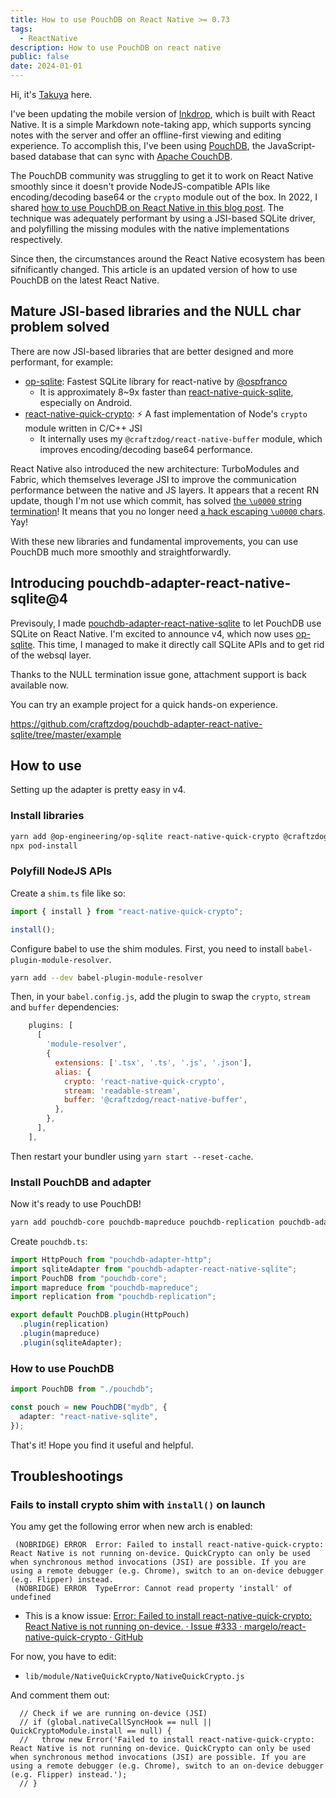 ```yaml
---
title: How to use PouchDB on React Native >= 0.73
tags:
  - ReactNative
description: How to use PouchDB on react native
public: false
date: 2024-01-01
---
```



Hi, it's [Takuya](https://x.com/inkdrop_app) here.

I've been updating the mobile version of [Inkdrop](https://www.inkdrop.app/), which is built with React Native.
It is a simple Markdown note-taking app, which supports syncing notes with the server and offer an offline-first viewing and editing experience.
To accomplish this, I've been using [PouchDB](https://pouchdb.com/), the JavaScript-based database that can sync with [Apache CouchDB](https://couchdb.apache.org/).

The PouchDB community was struggling to get it to work on React Native smoothly since it doesn't provide NodeJS-compatible APIs like encoding/decoding base64 or the `crypto` module out of the box.
In 2022, I shared [how to use PouchDB on React Native in this blog post](https://dev.to/craftzdog/a-performant-way-to-use-pouchdb7-on-react-native-in-2022-24ej).
The technique was adequately performant by using a JSI-based SQLite driver, and polyfilling the missing modules with the native implementations respectively.

Since then, the circumstances around the React Native ecosystem has been sifnificantly changed.
This article is an updated version of how to use PouchDB on the latest React Native.

## Mature JSI-based libraries and the NULL char problem solved

There are now JSI-based libraries that are better designed and more performant, for example:

- [op-sqlite](https://github.com/OP-Engineering/op-sqlite): Fastest SQLite library for react-native by [@ospfranco](https://github.com/ospfranco)
  - It is approximately 8~9x faster than [react-native-quick-sqlite](https://github.com/margelo/react-native-quick-sqlite), especially on Android.
- [react-native-quick-crypto](https://github.com/margelo/react-native-quick-crypto): ⚡️ A fast implementation of Node's `crypto` module written in C/C++ JSI
  - It internally uses my `@craftzdog/react-native-buffer` module, which improves encoding/decoding base64 performance.

React Native also introduced the new architecture: TurboModules and Fabric, which themselves leverage JSI to improve the communication performance between the native and JS layers.
It appears that a recent RN update, though I'm not use which commit, has solved [the `\u0000` string termination](https://github.com/facebook/react-native/issues/12731)! It means that you no longer need [a hack escaping `\u0000` chars](https://github.com/craftzdog/pouchdb-react-native/commit/228f68220fe31236f6630b71c030eef29ae6e7a8). Yay!

With these new libraries and fundamental improvements, you can use PouchDB much more smoothly and straightforwardly.

## Introducing pouchdb-adapter-react-native-sqlite@4

Previsouly, I made [pouchdb-adapter-react-native-sqlite](https://github.com/craftzdog/pouchdb-adapter-react-native-sqlite) to let PouchDB use SQLite on React Native.
I'm excited to announce v4, which now uses [op-sqlite](https://github.com/OP-Engineering/op-sqlite).
This time, I managed to make it directly call SQLite APIs and to get rid of the websql layer.

Thanks to the NULL termination issue gone, attachment support is back available now.

You can try an example project for a quick hands-on experience.

https://github.com/craftzdog/pouchdb-adapter-react-native-sqlite/tree/master/example

## How to use

Setting up the adapter is pretty easy in v4.

### Install libraries

```sh
yarn add @op-engineering/op-sqlite react-native-quick-crypto @craftzdog/react-native-buffer
npx pod-install
```

### Polyfill NodeJS APIs

Create a `shim.ts` file like so:

```ts
import { install } from "react-native-quick-crypto";

install();
```

Configure babel to use the shim modules. First, you need to install `babel-plugin-module-resolver`.

```sh
yarn add --dev babel-plugin-module-resolver
```

Then, in your `babel.config.js`, add the plugin to swap the `crypto`, `stream` and `buffer` dependencies:

```js
    plugins: [
      [
        'module-resolver',
        {
          extensions: ['.tsx', '.ts', '.js', '.json'],
          alias: {
            crypto: 'react-native-quick-crypto',
            stream: 'readable-stream',
            buffer: '@craftzdog/react-native-buffer',
          },
        },
      ],
    ],
```

Then restart your bundler using `yarn start --reset-cache`.

### Install PouchDB and adapter

Now it's ready to use PouchDB!

```sh
yarn add pouchdb-core pouchdb-mapreduce pouchdb-replication pouchdb-adapter-http pouchdb-adapter-react-native-sqlite
```

Create `pouchdb.ts`:

```ts
import HttpPouch from "pouchdb-adapter-http";
import sqliteAdapter from "pouchdb-adapter-react-native-sqlite";
import PouchDB from "pouchdb-core";
import mapreduce from "pouchdb-mapreduce";
import replication from "pouchdb-replication";

export default PouchDB.plugin(HttpPouch)
  .plugin(replication)
  .plugin(mapreduce)
  .plugin(sqliteAdapter);
```

### How to use PouchDB

```ts
import PouchDB from "./pouchdb";

const pouch = new PouchDB("mydb", {
  adapter: "react-native-sqlite",
});
```

That's it!
Hope you find it useful and helpful.

## Troubleshootings

### Fails to install crypto shim with `install()` on launch

You amy get the following error when new arch is enabled:

```
 (NOBRIDGE) ERROR  Error: Failed to install react-native-quick-crypto: React Native is not running on-device. QuickCrypto can only be used when synchronous method invocations (JSI) are possible. If you are using a remote debugger (e.g. Chrome), switch to an on-device debugger (e.g. Flipper) instead.
 (NOBRIDGE) ERROR  TypeError: Cannot read property 'install' of undefined
```

- This is a know issue: [Error: Failed to install react-native-quick-crypto: React Native is not running on-device. · Issue #333 · margelo/react-native-quick-crypto · GitHub](https://github.com/margelo/react-native-quick-crypto/issues/333)

For now, you have to edit:

- `lib/module/NativeQuickCrypto/NativeQuickCrypto.js`

And comment them out:

```
  // Check if we are running on-device (JSI)
  // if (global.nativeCallSyncHook == null || QuickCryptoModule.install == null) {
  //   throw new Error('Failed to install react-native-quick-crypto: React Native is not running on-device. QuickCrypto can only be used when synchronous method invocations (JSI) are possible. If you are using a remote debugger (e.g. Chrome), switch to an on-device debugger (e.g. Flipper) instead.');
  // }
```


